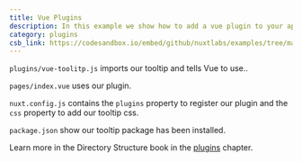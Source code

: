```yaml
---
title: Vue Plugins
description: In this example we show how to add a vue plugin to your application
category: plugins
csb_link: https://codesandbox.io/embed/github/nuxtlabs/examples/tree/master/plugins/vue-plugins?fontsize=14&hidenavigation=1&module=%2Fplugins%2Fvue-tooltip.js&theme=dark&view=editor
---
```


<example-intro></example-intro>

`plugins/vue-toolitp.js` imports our tooltip and tells Vue to use..

`pages/index.vue` uses our plugin.

`nuxt.config.js` contains the `plugins` property to register our plugin and the `css` property to add our tooltip css.

`package.json` show our tooltip package has been installed.

<base-alert type="next">

Learn more in the Directory Structure book in the [plugins](/docs/2.x/directory-structure/plugins#vue-plugins) chapter.

</base-alert>

<code-sandbox :src="csb_link"></code-sandbox>
